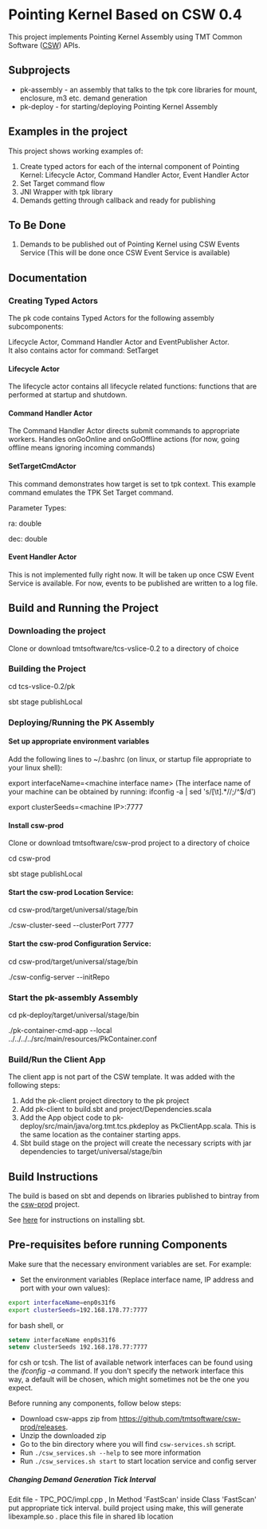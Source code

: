 # Pointing Kernel Based on CSW 0.4

This project implements Pointing Kernel Assembly using TMT Common Software ([CSW](https://github.com/tmtsoftware/csw-prod)) APIs. 

## Subprojects

* pk-assembly - an assembly that talks to the tpk core libraries for mount, enclosure, m3 etc. demand generation
* pk-deploy - for starting/deploying Pointing Kernel Assembly

## Examples in the project

This project shows working examples of:
1. Create typed actors for each of the internal component of Pointing Kernel: Lifecycle Actor, Command Handler Actor, Event Handler Actor
2. Set Target command flow
3. JNI Wrapper with tpk library
4. Demands getting through callback and ready for publishing

## To Be Done
1. Demands to be published out of Pointing Kernel using CSW Events Service (This will be done once CSW Event Service is available)

##  Documentation

### Creating Typed Actors
The pk code contains Typed Actors for the following assembly subcomponents:

Lifecycle Actor, Command Handler Actor and EventPublisher Actor.  
It also contains actor for command: SetTarget

#### Lifecycle Actor

The lifecycle actor contains all lifecycle related functions: functions that are performed at startup and shutdown.  

#### Command Handler Actor

The Command Handler Actor directs submit commands to appropriate workers.  Handles onGoOnline and onGoOffline actions (for now, going offline means ignoring incoming commands)

#### SetTargetCmdActor

This command demonstrates how target is set to tpk context.  This example command emulates the TPK Set Target command.

Parameter Types:

ra: double

dec: double

#### Event Handler Actor

This is not implemented fully right now. It will be taken up once CSW Event Service is available.  For now, events to be published are written to a log file.


## Build and Running the Project

### Downloading the project

Clone or download tmtsoftware/tcs-vslice-0.2 to a directory of choice

### Building the Project

cd tcs-vslice-0.2/pk

sbt stage publishLocal

### Deploying/Running the PK Assembly

#### Set up appropriate environment variables

Add the following lines to ~/.bashrc (on linux, or startup file appropriate to your linux shell):

export interfaceName=&lt;machine interface name&gt;   (The interface name of your machine can be obtained by running: ifconfig -a | sed &#39;s/[\t].\*//;/^$/d&#39;)

export clusterSeeds=&lt;machine IP&gt;:7777

#### Install csw-prod

Clone or download tmtsoftware/csw-prod project to a directory of choice

cd csw-prod

sbt stage publishLocal

#### Start the csw-prod Location Service:

cd csw-prod/target/universal/stage/bin

./csw-cluster-seed --clusterPort 7777

#### Start the csw-prod Configuration Service:

cd csw-prod/target/universal/stage/bin

./csw-config-server --initRepo

### Start the pk-assembly Assembly

cd pk-deploy/target/universal/stage/bin

./pk-container-cmd-app --local ../../../../src/main/resources/PkContainer.conf

### Build/Run the Client App

The client app is not part of the CSW template.  It was added with the following steps:

1. Add the pk-client project directory to the pk project
2. Add pk-client to build.sbt and project/Dependencies.scala
3. Add the App object code to pk-deploy/src/main/java/org.tmt.tcs.pkdeploy as PkClientApp.scala.  This is the same location as the container starting apps.
4. Sbt build stage on the project will create the necessary scripts with jar dependencies to target/universal/stage/bin

## Build Instructions

The build is based on sbt and depends on libraries published to bintray from the 
[csw-prod](https://github.com/tmtsoftware/csw-prod) project.

See [here](https://www.scala-sbt.org/1.0/docs/Setup.html) for instructions on installing sbt.

## Pre-requisites before running Components

Make sure that the necessary environment variables are set. For example:

* Set the environment variables (Replace interface name, IP address and port with your own values):
```bash
export interfaceName=enp0s31f6
export clusterSeeds=192.168.178.77:7777
```
for bash shell, or 
```csh
setenv interfaceName enp0s31f6
setenv clusterSeeds 192.168.178.77:7777
```

for csh or tcsh. The list of available network interfaces can be found using the _ifconfig -a_ command.
If you don't specify the network interface this way, a default will be chosen, which might sometimes not be
the one you expect. 

Before running any components, follow below steps:
 - Download csw-apps zip from https://github.com/tmtsoftware/csw-prod/releases.
 - Unzip the downloaded zip
 - Go to the bin directory where you will find `csw-services.sh` script.
 - Run `./csw_services.sh --help` to see more information
 - Run `./csw_services.sh start` to start location service and config server
 
 
##### Changing Demand Generation Tick Interval  
Edit file - TPC_POC/impl.cpp , In Method 'FastScan' inside Class 'FastScan' put appropriate tick interval. build project using make, this will generate libexample.so . place this file in shared lib location
